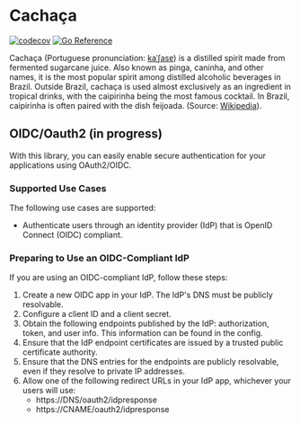 # Cachaça
[![codecov](https://codecov.io/github/unsafesystems/cachaca/branch/master/graph/badge.svg?token=PNMZFT2LGU)](https://codecov.io/github/unsafesystems/cachaca)
[![Go Reference](https://pkg.go.dev/badge/github.com/unsafesystems/cachaca.svg)](https://pkg.go.dev/github.com/unsafesystems/cachaca)

Cachaça (Portuguese pronunciation: [kaˈʃasɐ](https://dictionary.cambridge.org/pronunciation/english/cachaca)) is a 
distilled spirit made from fermented sugarcane juice. Also known as pinga, caninha, and other names, it is the most 
popular spirit among distilled alcoholic beverages in Brazil. Outside Brazil, cachaça is used almost exclusively as an 
ingredient in tropical drinks, with the caipirinha being the most famous cocktail. In Brazil, caipirinha is often paired
with the dish feijoada. (Source: [Wikipedia](https://en.wikipedia.org/wiki/Cacha%C3%A7a)).


## OIDC/Oauth2 (in progress)
With this library, you can easily enable secure authentication for your applications using OAuth2/OIDC.

### Supported Use Cases
The following use cases are supported:
- Authenticate users through an identity provider (IdP) that is OpenID Connect (OIDC) compliant.

### Preparing to Use an OIDC-Compliant IdP
If you are using an OIDC-compliant IdP, follow these steps:
1. Create a new OIDC app in your IdP. The IdP's DNS must be publicly resolvable.
2. Configure a client ID and a client secret.
3. Obtain the following endpoints published by the IdP: authorization, token, and user info. This information can be found in the config.
4. Ensure that the IdP endpoint certificates are issued by a trusted public certificate authority.
5. Ensure that the DNS entries for the endpoints are publicly resolvable, even if they resolve to private IP addresses.
6. Allow one of the following redirect URLs in your IdP app, whichever your users will use:
    - https://DNS/oauth2/idpresponse
    - https://CNAME/oauth2/idpresponse